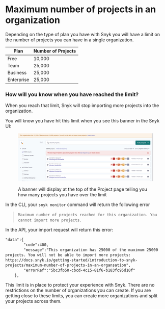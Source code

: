 # Maximum number of projects in an organization

Depending on the type of plan you have with Snyk you will have a limit on the number of projects you can have in a single organization.

| Plan       | Number of Projects |
| ---------- | ------------------ |
| Free       | 10,000             |
| Team       | 25,000             |
| Business   | 25,000             |
| Enterprise | 25,000             |

### How will you know when you have reached the limit?

When you reach that limit, Snyk will stop importing more projects into the organization.

You will know you have hit this limit when you see this banner in the Snyk UI:

<figure><img src="../../.gitbook/assets/Maximum number of projects.png" alt="Screenshot of an alert for maximum project import on the Snyk Projects listing page"><figcaption><p>A banner will display at the top of the Project page telling you how many projects you have over the limit</p></figcaption></figure>

In the CLI, your `snyk monitor` command will return the following error

> `Maximum number of projects reached for this organization. You cannot import more projects.`

In the API, your import request will return this error:

```
"data":{
        "code":400,
        "message":"This organization has 25000 of the maximum 25000 projects. You will not be able to import more projects: https://docs.snyk.io/getting-started/introduction-to-snyk-projects/maximum-number-of-projects-in-an-organsation",
        "errorRef":"5bc3fb50-cbcd-4c15-81f6-b183fc95d10f"
    },
```

This limit is in place to protect your experience with Snyk. There are no restrictions on the number of organizations you can create. If you are getting close to these limits, you can create more organizations and split your projects across them.
